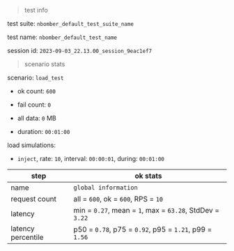 > test info

test suite: `nbomber_default_test_suite_name`

test name: `nbomber_default_test_name`

session id: `2023-09-03_22.13.00_session_9eac1ef7`

> scenario stats

scenario: `load_test`

  - ok count: `600`

  - fail count: `0`

  - all data: `0` MB

  - duration: `00:01:00`

load simulations:

  - `inject`, rate: `10`, interval: `00:00:01`, during: `00:01:00`

|step|ok stats|
|---|---|
|name|`global information`|
|request count|all = `600`, ok = `600`, RPS = `10`|
|latency|min = `0.27`, mean = `1`, max = `63.28`, StdDev = `3.22`|
|latency percentile|p50 = `0.78`, p75 = `0.92`, p95 = `1.21`, p99 = `1.56`|




